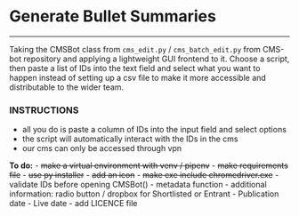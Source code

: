 
# Generate Bullet Summaries
--- 

Taking the CMSBot class from `cms_edit.py` / `cms_batch_edit.py` from CMS-bot repository and applying a lightweight GUI frontend to it. Choose a script, then paste a list of IDs into the text field and select what you want to happen instead of setting up a csv file to make it more accessible and distributable to the wider team.

### INSTRUCTIONS
- all you do is paste a column of IDs into the input field and select options
- the script will automatically interact with the IDs in the cms
- our cms can only be accessed through vpn

**To do:**
    - ~~make a virtual environment with venv / pipenv~~
    - ~~make requirements file~~
    - ~~use py installer~~
    - ~~add an icon~~
    - ~~make exe include chromedriver.exe~~
    - validate IDs before opening CMSBot()
    - metadata function
    - additional information: radio button / dropbox for Shortlisted or Entrant
    - Publication date
    - Live date
    - add LICENCE file
